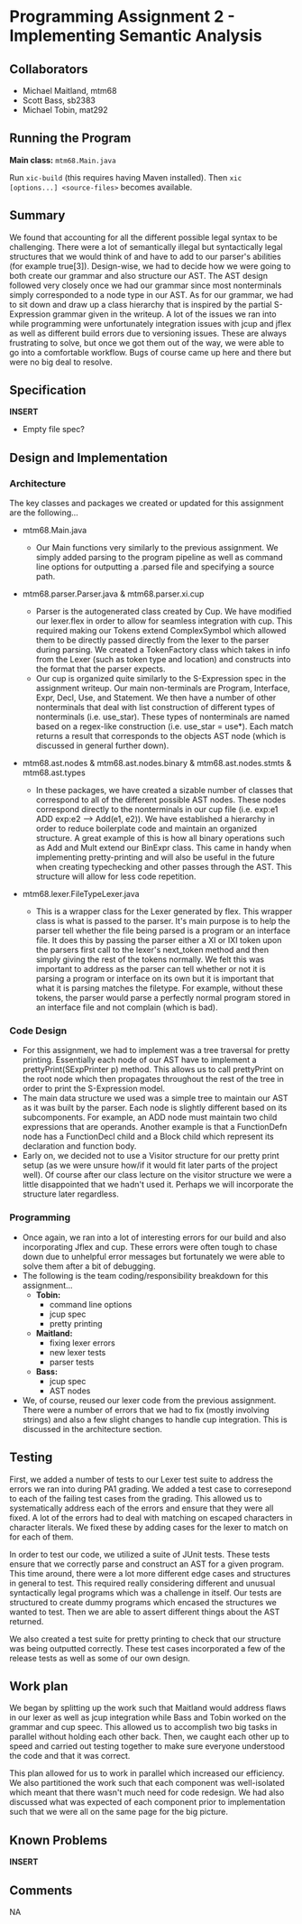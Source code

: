 # Programming Assignment 2 - Implementing Semantic Analysis

## Collaborators
* Michael Maitland, mtm68
* Scott Bass, sb2383
* Michael Tobin, mat292

## Running the Program

**Main class:** `mtm68.Main.java`

Run `xic-build` (this requires having Maven installed). Then `xic [options...] <source-files>` becomes available.

## Summary

We found that accounting for all the different possible legal syntax to be challenging. There were a lot of semantically illegal but syntactically legal structures that we would think of and have to add to our parser's abilities (for example true[3]). Design-wise, we had to decide how we were going to both create our grammar and also structure our AST. The AST design followed very closely once we had our grammar since most nonterminals simply corresponded to a node type in our AST. As for our grammar, we had to sit down and draw up a class hierarchy that is inspired by the partial S-Expression grammar given in the writeup. A lot of the issues we ran into while programming were unfortunately integration issues with jcup and jflex as well as different build errors due to versioning issues. These are always frustrating to solve, but once we got them out of the way, we were able to go into a comfortable workflow. Bugs of course came up here and there but were no big deal to resolve.

## Specification

**INSERT**
- Empty file spec?

## Design and Implementation 
### Architecture ###
The key classes and packages we created or updated for this assignment are the following...
 
- mtm68.Main.java
    - Our Main functions very similarly to the previous assignment. We simply added parsing to the program pipeline as well as command line options for outputting a .parsed file and specifying a source path.
 				  
- mtm68.parser.Parser.java & mtm68.parser.xi.cup
    - Parser is the autogenerated class created by Cup. We have modified our lexer.flex in order to allow for seamless integration with cup. This required making our Tokens extend ComplexSymbol which allowed them to be directly passed directly from the lexer to the parser during parsing. We created a TokenFactory class which takes in info from the Lexer (such as token type and location) and constructs into the format that the parser expects. 
    - Our cup is organized quite similarly to the S-Expression spec in the assignment writeup. Our main non-terminals are Program, Interface, Expr, Decl, Use, and Statement. We then have a number of other nonterminals that deal with list construction of different types of nonterminals (i.e. use_star). These types of nonterminals are named based on a regex-like construction (i.e. use_star = use*). Each match returns a result that corresponds to the objects AST node (which is discussed in general further down).
    
- mtm68.ast.nodes & mtm68.ast.nodes.binary & mtm68.ast.nodes.stmts & mtm68.ast.types
    - In these packages, we have created a sizable number of classes that correspond to all of the different possible AST nodes. These nodes correspond directly to the nonterminals in our cup file (i.e. exp:e1 ADD exp:e2 --> Add(e1, e2)). We have established a hierarchy in order to reduce boilerplate code and maintain an organized structure. A great example of this is how all binary operations such as Add and Mult extend our BinExpr class. This came in handy when implementing pretty-printing and will also be useful in the future when creating typechecking and other passes through the AST. This structure will allow for less code repetition.
    
- mtm68.lexer.FileTypeLexer.java
    - This is a wrapper class for the Lexer generated by flex. This wrapper class is what is passed to the parser. It's main purpose is to help the parser tell whether the file being parsed is a program or an interface file. It does this by passing the parser either a XI or IXI token upon the parsers first call to the lexer's next_token method and then simply giving the rest of the tokens normally. We felt this was important to address as the parser can tell whether or not it is parsing a program or interface on its own but it is important that what it is parsing matches the filetype. For example, without these tokens, the parser would parse a perfectly normal program stored in an interface file and not complain (which is bad).
    
### Code Design ###
- For this assignment, we had to implement was a tree traversal for pretty printing. Essentially each node of our AST have to implement a prettyPrint(SExpPrinter p) method. This allows us to call prettyPrint on the root node which then propagates throughout the rest of the tree in order to print the S-Expression model.
- The main data structure we used was a simple tree to maintain our AST as it was built by the parser. Each node is slightly different based on its subcomponents. For example, an ADD node must maintain two child expressions that are operands. Another example is that a FunctionDefn node has a FunctionDecl child and a Block child which represent its declaration and function body.
- Early on, we decided not to use a Visitor structure for our pretty print setup (as we were unsure how/if it would fit later parts of the project well). Of course after our class lecture on the visitor structure we were a little disappointed that we hadn't used it. Perhaps we will incorporate the structure later regardless.

### Programming ###
- Once again, we ran into a lot of interesting errors for our build and also incorporating Jflex and cup. These errors were often tough to chase down due to unhelpful error messages but fortunately we were able to solve them after a bit of debugging.
- The following is the team coding/responsibility breakdown for this assignment...
    - **Tobin:** 
       - command line options
       - jcup spec
       - pretty printing
    - **Maitland:**
        - fixing lexer errors
        - new lexer tests
        - parser tests 
    - **Bass:**
        - jcup spec
        - AST nodes 
 - We, of course, reused our lexer code from the previous assignment. There were a number of errors that we had to fix (mostly involving strings) and also a few slight changes to handle cup integration. This is discussed in the architecture section.
 
## Testing
First, we added a number of tests to our Lexer test suite to address the errors we ran into during PA1 grading. We added a test case to corresepond to each of the failing test cases from the grading. This allowed us to systematically address each of the errors and ensure that they were all fixed. A lot of the errors had to deal with matching on escaped characters in character literals. We fixed these by adding cases for the lexer to match on for each of them.

In order to test our code, we utilized a suite of JUnit tests. These tests ensure that we correctly parse and construct an AST for a given program. This time around, there were a lot more different edge cases and structures in general to test. This required really considering different and unusual syntactically legal programs which was a challenge in itself. Our tests are structured to create dummy programs which encased the structures we wanted to test. Then we are able to assert different things about the AST returned.

We also created a test suite for pretty printing to check that our structure was being outputted correctly. These test cases incorporated a few of the release tests as well as some of our own design. 

## Work plan

We began by splitting up the work such that Maitland would address flaws in our lexer as well as jcup integration while Bass and Tobin worked on the grammar and cup speec. This allowed us to accomplish two big tasks in parallel without holding each other back. Then, we caught each other up to speed and carried out testing together to make sure everyone understood the code and that it was correct.

This plan allowed for us to work in parallel which increased our efficiency. We also partitioned the work such that each component was well-isolated which meant that there wasn't much need for code redesign. We had also discussed what was expected of each component prior to implementation such that we were all on the same page for the big picture.

## Known Problems

**INSERT**

## Comments

NA


